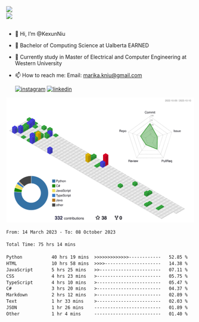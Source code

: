<a href="https://github.com/anuraghazra/github-readme-stats">
  <img align="center" src="https://github-readme-stats.vercel.app/api?username=KexunNiu&show_icons=true" />
</a>
</br>
<a href="https://github.com/anuraghazra/github-readme-stats">
  <img align="center" src="https://github-readme-stats.vercel.app/api/top-langs/?username=KexunNiu" />
</a>

</br>
</br>

- 👋 Hi, I’m @KexunNiu
- 👀 Bachelor of Computing Science at Ualberta EARNED
- 🌱 Currently study in Master of Electrical and Computer Engineering at Western University
- 📫 How to reach me: Email: marika.kniu@gmail.com
  
  [![instagram](https://github.com/shikhar1020jais1/Git-Social/blob/master/Icons/Instagram1.png (Instagram))][1] [![linkedin](https://github.com/shikhar1020jais1/Git-Social/blob/master/Icons/LinkedIn1.png (LinkedIn))][2]

<!-- To Link your profile to the media buttons -->

[1]: https://www.instagram.com/barryn719_
[2]: https://www.linkedin.com/in/kexun-niu



![](./profile-3d-contrib/profile-gitblock.svg)

<!--START_SECTION:waka-->

```txt
From: 14 March 2023 - To: 08 October 2023

Total Time: 75 hrs 14 mins

Python           40 hrs 19 mins  >>>>>>>>>>>>>------------   52.85 %
HTML             10 hrs 58 mins  >>>>---------------------   14.38 %
JavaScript       5 hrs 25 mins   >>-----------------------   07.11 %
CSS              4 hrs 23 mins   >------------------------   05.75 %
TypeScript       4 hrs 10 mins   >------------------------   05.47 %
C#               3 hrs 20 mins   >------------------------   04.37 %
Markdown         2 hrs 12 mins   >------------------------   02.89 %
Text             1 hr 33 mins    >------------------------   02.03 %
JSON             1 hr 26 mins    -------------------------   01.89 %
Other            1 hr 4 mins     -------------------------   01.40 %
```

<!--END_SECTION:waka-->

